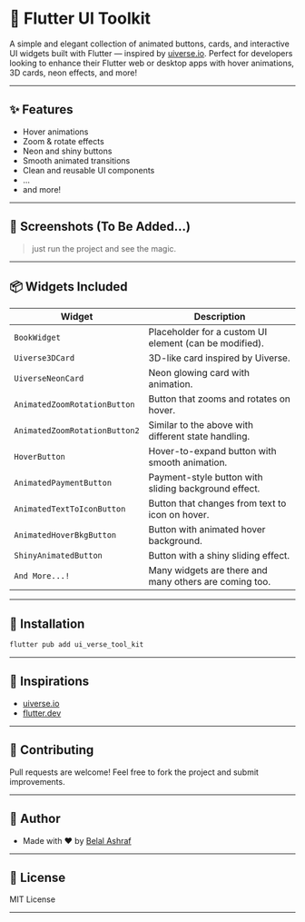 # 🎨 Flutter UI Toolkit

A simple and elegant collection of animated buttons, cards, and interactive UI widgets built with Flutter — inspired by [uiverse.io](https://uiverse.io/elements). Perfect for developers looking to enhance their Flutter web or desktop apps with hover animations, 3D cards, neon effects, and more!

---

## ✨ Features

- Hover animations
- Zoom & rotate effects
- Neon and shiny buttons
- Smooth animated transitions
- Clean and reusable UI components
- ...
- and more!

---

## 📸 Screenshots (To Be Added...)

> just run the project and see the magic.

---

## 📦 Widgets Included

| Widget                        | Description                                            |
|-------------------------------|--------------------------------------------------------|
| `BookWidget`                  | Placeholder for a custom UI element (can be modified). |
| `Uiverse3DCard`               | 3D-like card inspired by Uiverse.                      |
| `UiverseNeonCard`             | Neon glowing card with animation.                      |
| `AnimatedZoomRotationButton`  | Button that zooms and rotates on hover.                |
| `AnimatedZoomRotationButton2` | Similar to the above with different state handling.    |
| `HoverButton`                 | Hover-to-expand button with smooth animation.          |
| `AnimatedPaymentButton`       | Payment-style button with sliding background effect.   |
| `AnimatedTextToIconButton`    | Button that changes from text to icon on hover.        |
| `AnimatedHoverBkgButton`      | Button with animated hover background.                 |
| `ShinyAnimatedButton`         | Button with a shiny sliding effect.                    |
| `And More...!`                | Many widgets are there and many others are coming too. |

---

## 🚀 Installation

```bash
flutter pub add ui_verse_tool_kit
```

---

## 🧠 Inspirations

- [uiverse.io](https://uiverse.io/)
- [flutter.dev](https://flutter.dev/)

---

## 🙌 Contributing

Pull requests are welcome! Feel free to fork the project and submit improvements.

---

## 💬 Author

- Made with ❤️ by [Belal Ashraf](https://tinyurl.com/mryf7tx9)

---

## 📝 License

MIT License

---